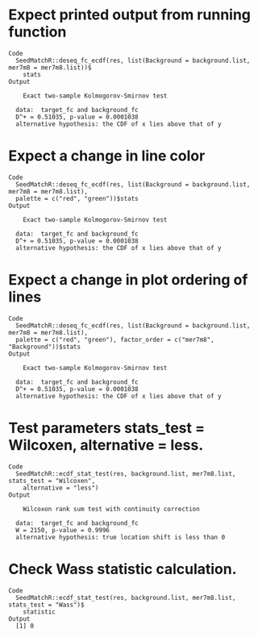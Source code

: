 # Expect printed output from running function

    Code
      SeedMatchR::deseq_fc_ecdf(res, list(Background = background.list, mer7m8 = mer7m8.list))$
        stats
    Output
      
      	Exact two-sample Kolmogorov-Smirnov test
      
      data:  target_fc and background_fc
      D^+ = 0.51035, p-value = 0.0001038
      alternative hypothesis: the CDF of x lies above that of y
      

# Expect a change in line color

    Code
      SeedMatchR::deseq_fc_ecdf(res, list(Background = background.list, mer7m8 = mer7m8.list),
      palette = c("red", "green"))$stats
    Output
      
      	Exact two-sample Kolmogorov-Smirnov test
      
      data:  target_fc and background_fc
      D^+ = 0.51035, p-value = 0.0001038
      alternative hypothesis: the CDF of x lies above that of y
      

# Expect a change in plot ordering of lines

    Code
      SeedMatchR::deseq_fc_ecdf(res, list(Background = background.list, mer7m8 = mer7m8.list),
      palette = c("red", "green"), factor_order = c("mer7m8", "Background"))$stats
    Output
      
      	Exact two-sample Kolmogorov-Smirnov test
      
      data:  target_fc and background_fc
      D^+ = 0.51035, p-value = 0.0001038
      alternative hypothesis: the CDF of x lies above that of y
      

# Test parameters stats_test = Wilcoxen, alternative = less.

    Code
      SeedMatchR::ecdf_stat_test(res, background.list, mer7m8.list, stats_test = "Wilcoxen",
        alternative = "less")
    Output
      
      	Wilcoxon rank sum test with continuity correction
      
      data:  target_fc and background_fc
      W = 2150, p-value = 0.9996
      alternative hypothesis: true location shift is less than 0
      

# Check Wass statistic calculation.

    Code
      SeedMatchR::ecdf_stat_test(res, background.list, mer7m8.list, stats_test = "Wass")$
        statistic
    Output
      [1] 0

